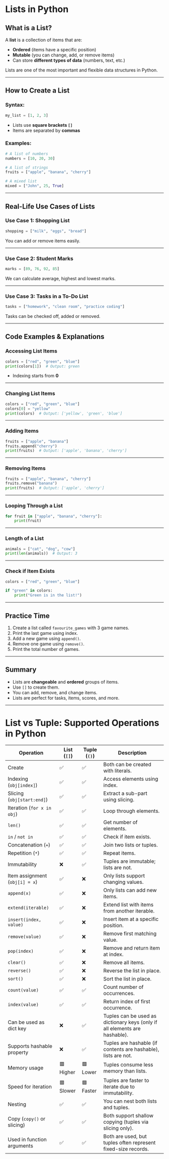 
# Lists in Python

## What is a List?

A **list** is a collection of items that are:
- **Ordered** (items have a specific position)
- **Mutable** (you can change, add, or remove items)
- Can store **different types of data** (numbers, text, etc.)

Lists are one of the most important and flexible data structures in Python.

---

## How to Create a List

### Syntax:

```python
my_list = [1, 2, 3]
```

- Lists use **square brackets `[]`**
- Items are separated by **commas**

### Examples:

```python
# A list of numbers
numbers = [10, 20, 30]

# A list of strings
fruits = ["apple", "banana", "cherry"]

# A mixed list
mixed = ["John", 25, True]
```

---

## Real-Life Use Cases of Lists

### Use Case 1: Shopping List
```python
shopping = ["milk", "eggs", "bread"]
```

You can add or remove items easily.

---

### Use Case 2: Student Marks
```python
marks = [89, 76, 92, 85]
```

We can calculate average, highest and lowest marks.

---

### Use Case 3: Tasks in a To-Do List
```python
tasks = ["homework", "clean room", "practice coding"]
```

Tasks can be checked off, added or removed.

---

## Code Examples & Explanations

### Accessing List Items

```python
colors = ["red", "green", "blue"]
print(colors[1])  # Output: green
```

- Indexing starts from **0**

---

### Changing List Items

```python
colors = ["red", "green", "blue"]
colors[0] = "yellow"
print(colors)  # Output: ['yellow', 'green', 'blue']
```

---

### Adding Items

```python
fruits = ["apple", "banana"]
fruits.append("cherry")
print(fruits)  # Output: ['apple', 'banana', 'cherry']
```

---

### Removing Items

```python
fruits = ["apple", "banana", "cherry"]
fruits.remove("banana")
print(fruits)  # Output: ['apple', 'cherry']
```

---

### Looping Through a List

```python
for fruit in ["apple", "banana", "cherry"]:
    print(fruit)
```

---

### Length of a List

```python
animals = ["cat", "dog", "cow"]
print(len(animals))  # Output: 3
```

---

### Check if Item Exists

```python
colors = ["red", "green", "blue"]

if "green" in colors:
    print("Green is in the list!")
```

---

## Practice Time

1. Create a list called `favourite_games` with 3 game names.
2. Print the last game using index.
3. Add a new game using `append()`.
4. Remove one game using `remove()`.
5. Print the total number of games.

---

## Summary

- Lists are **changeable** and **ordered** groups of items.
- Use `[]` to create them.
- You can add, remove, and change items.
- Lists are perfect for tasks, items, scores, and more.

---

# List vs Tuple: Supported Operations in Python

| Operation                        | List (`[]`) | Tuple (`()`) | Description                                                                 |
|----------------------------------|-------------|--------------|-----------------------------------------------------------------------------|
| Create                           | ✅          | ✅           | Both can be created with literals.                                          |
| Indexing (`obj[index]`)          | ✅          | ✅           | Access elements using index.                                                |
| Slicing (`obj[start:end]`)       | ✅          | ✅           | Extract a sub-part using slicing.                                           |
| Iteration (`for x in obj`)       | ✅          | ✅           | Loop through elements.                                                      |
| `len()`                          | ✅          | ✅           | Get number of elements.                                                     |
| `in` / `not in`                  | ✅          | ✅           | Check if item exists.                                                       |
| Concatenation (`+`)              | ✅          | ✅           | Join two lists or tuples.                                                   |
| Repetition (`*`)                 | ✅          | ✅           | Repeat items.                                                               |
| Immutability                     | ❌          | ✅           | Tuples are immutable; lists are not.                                        |
| Item assignment (`obj[i] = x`)   | ✅          | ❌           | Only lists support changing values.                                         |
| `append(x)`                      | ✅          | ❌           | Only lists can add new items.                                               |
| `extend(iterable)`               | ✅          | ❌           | Extend list with items from another iterable.                               |
| `insert(index, value)`           | ✅          | ❌           | Insert item at a specific position.                                         |
| `remove(value)`                  | ✅          | ❌           | Remove first matching value.                                                |
| `pop(index)`                     | ✅          | ❌           | Remove and return item at index.                                            |
| `clear()`                        | ✅          | ❌           | Remove all items.                                                           |
| `reverse()`                      | ✅          | ❌           | Reverse the list in place.                                                  |
| `sort()`                         | ✅          | ❌           | Sort the list in place.                                                     |
| `count(value)`                   | ✅          | ✅           | Count number of occurrences.                                                |
| `index(value)`                   | ✅          | ✅           | Return index of first occurrence.                                           |
| Can be used as dict key          | ❌          | ✅           | Tuples can be used as dictionary keys (only if all elements are hashable).  |
| Supports hashable property       | ❌          | ✅           | Tuples are hashable (if contents are hashable), lists are not.             |
| Memory usage                     | 🟥 Higher   | 🟩 Lower     | Tuples consume less memory than lists.                                      |
| Speed for iteration              | 🟥 Slower   | 🟩 Faster    | Tuples are faster to iterate due to immutability.                           |
| Nesting                          | ✅          | ✅           | You can nest both lists and tuples.                                         |
| Copy (`copy()` or slicing)       | ✅          | ✅           | Both support shallow copying (tuples via slicing only).                     |
| Used in function arguments       | ✅          | ✅           | Both are used, but tuples often represent fixed-size records.               |

